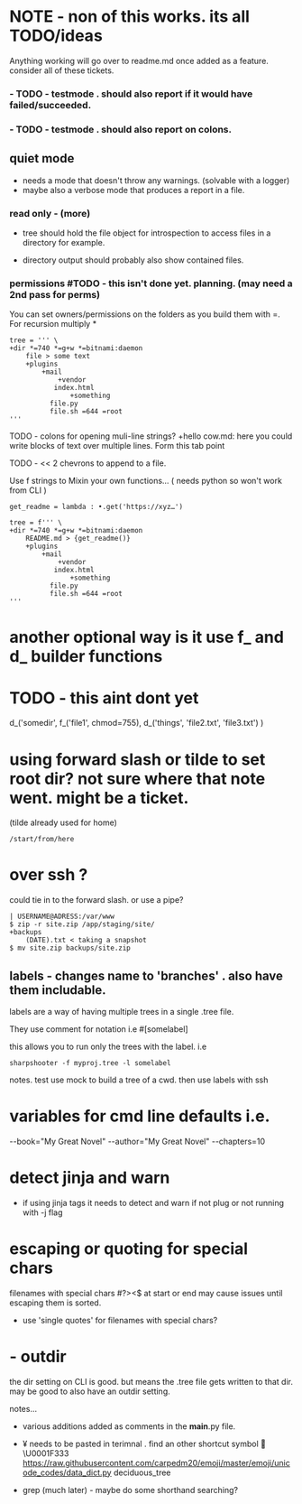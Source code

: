 # NOTE - non of this works. its all TODO/ideas

Anything working will go over to readme.md once added as a feature. consider all of these tickets.

### - TODO - testmode . should also report if it would have failed/succeeded.
### - TODO - testmode . should also report on colons.

## quiet mode

- needs a mode that doesn't throw any warnings. (solvable with a logger)
- maybe also a verbose mode that produces a report in a file.


### read only - (more)

- tree should hold the file object for introspection to access files in a directory for example.

- directory output should probably also show contained files.



### permissions #TODO - this isn't done yet. planning. (may need a 2nd pass for perms)

You can set owners/permissions on the folders as you build them with =. For recursion multiply *

```
tree = ''' \
+dir *=740 *=g+w *=bitnami:daemon
    file > some text
    +plugins
        +mail
            +vendor
	       index.html
               +something
		  file.py
		  file.sh =644 =root
'''
```


TODO - colons for opening muli-line strings?
+hello
    cow.md:
        here you could write blocks of text
        over multiple lines.
        Form this tab point


TODO - << 2 chevrons to append to a file.


Use f strings to Mixin your own functions… ( needs python so won't work from CLI )

```
get_readme = lambda : •.get('https://xyz…')

tree = f''' \
+dir *=740 *=g+w *=bitnami:daemon
    README.md > {get_readme()}
    +plugins
        +mail
            +vendor
	       index.html
               +something
		  file.py
		  file.sh =644 =root
'''
```

# another optional way is it use f_ and d_ builder functions
# TODO - this aint dont yet
d_('somedir',
    f_('file1', chmod=755),
    d_('things', 'file2.txt', 'file3.txt')
)


# using forward slash or tilde to set root dir? not sure where that note went. might be a ticket.
(tilde already used for home)

```
/start/from/here

```


# over ssh ?
could tie in to the forward slash. or use a pipe?

```
| USERNAME@ADRESS:/var/www
$ zip -r site.zip /app/staging/site/
+backups
    (DATE).txt < taking a snapshot
$ mv site.zip backups/site.zip

```


## labels - changes name to 'branches' . also have them includable.

labels are a way of having multiple trees in a single .tree file.

They use comment for notation i.e #[somelabel]

this allows you to run only the trees with the label. i.e

```
sharpshooter -f myproj.tree -l somelabel
```




notes. test use mock to build a tree of a cwd. then use labels with ssh 




# variables for cmd line defaults i.e.
--book="My Great Novel"
--author="My Great Novel"
--chapters=10


# detect jinja and warn
- if using jinja tags it needs to detect and warn if not plug or not running with -j flag


# escaping or quoting for special chars

filenames with special chars #?><$ at start or end may cause issues until escaping them is sorted.
- use 'single quotes' for filenames with special chars?


# - outdir

the dir setting on CLI is good. but means the .tree file gets written to that dir.
may be good to also have an outdir setting.


notes...

- various additions added as comments in the __main__.py file.
- ¥ needs to be pasted in terimnal . find an other shortcut symbol 🌳 \U0001F333
https://raw.githubusercontent.com/carpedm20/emoji/master/emoji/unicode_codes/data_dict.py
deciduous_tree

- grep (much later) - maybe do some shorthand searching?